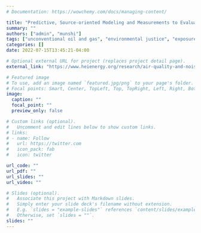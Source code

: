 ```yaml
---
# Documentation: https://wowchemy.com/docs/managing-content/

title: "Predictive, Source-oriented Modeling and Measurements to Evaluate Community Exposures to Air Pollutants and Noise from Unconventional Oil and Gas Development"
summary: ""
authors: ["admin", "munshi"]
tags: ["unconventional oil and gas", "environmental justice", "exposure modeling", "air quality modeling"]
categories: []
date: 2022-07-15T13:45:21-04:00

# Optional external URL for project (replaces project detail page).
external_link: "https://www.heienergy.org/research/air-quality-and-noise/hildebrandt-ruiz"

# Featured image
# To use, add an image named `featured.jpg/png` to your page's folder.
# Focal points: Smart, Center, TopLeft, Top, TopRight, Left, Right, BottomLeft, Bottom, BottomRight.
image:
  caption: ""
  focal_point: ""
  preview_only: false

# Custom links (optional).
#   Uncomment and edit lines below to show custom links.
# links:
# - name: Follow
#   url: https://twitter.com
#   icon_pack: fab
#   icon: twitter

url_code: ""
url_pdf: ""
url_slides: ""
url_video: ""

# Slides (optional).
#   Associate this project with Markdown slides.
#   Simply enter your slide deck's filename without extension.
#   E.g. `slides = "example-slides"` references `content/slides/example-slides.md`.
#   Otherwise, set `slides = ""`.
slides: ""
---
```

